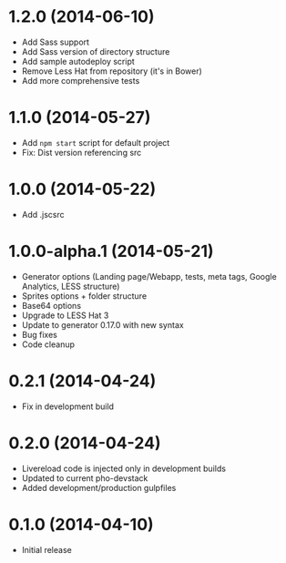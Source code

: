 <a name="1.2.0"></a>
# 1.2.0 (2014-06-10)

- Add Sass support
- Add Sass version of directory structure
- Add sample autodeploy script
- Remove Less Hat from repository (it's in Bower)
- Add more comprehensive tests

<a name="1.1.0"></a>
# 1.1.0 (2014-05-27)

- Add `npm start` script for default project
- Fix: Dist version referencing src

<a name="1.0.0"></a>
# 1.0.0 (2014-05-22)

- Add .jscsrc

<a name="1.0.0-alpha.1"></a>
# 1.0.0-alpha.1 (2014-05-21)

- Generator options (Landing page/Webapp, tests, meta tags, Google Analytics, LESS structure)
- Sprites options + folder structure
- Base64 options
- Upgrade to LESS Hat 3
- Update to generator 0.17.0 with new syntax
- Bug fixes
- Code cleanup

<a name="0.2.1"></a>
# 0.2.1 (2014-04-24)

- Fix in development build

<a name="0.2.0"></a>
# 0.2.0 (2014-04-24)

- Livereload code is injected only in development builds
- Updated to current pho-devstack
- Added development/production gulpfiles

<a name="0.1.0"></a>
# 0.1.0 (2014-04-10)

- Initial release